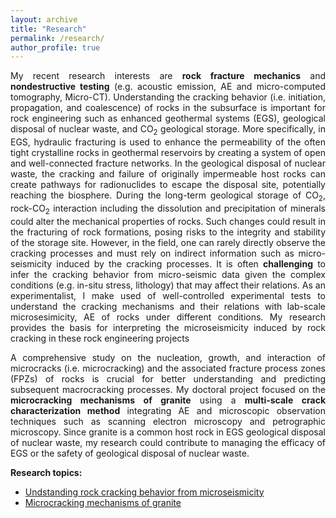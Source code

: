 ```yaml
---
layout: archive
title: "Research"
permalink: /research/
author_profile: true
---
```


<p align="justify">
My recent research interests are <b>rock fracture mechanics</b> and <b>nondestructive testing</b> (e.g. acoustic emission, AE and micro-computed tomography, Micro-CT). Understanding the cracking behavior (i.e. initiation, propagation, and coalescence) of rocks in the subsurface is important for rock engineering such as enhanced geothermal systems (EGS), geological disposal of nuclear waste, and CO<sub>2</sub> geological storage. More specifically, in EGS, hydraulic fracturing is used to enhance the permeability of the often tight crystalline rocks in geothermal reservoirs by creating a system of open and well-connected fracture networks. In the geological disposal of nuclear waste, the cracking and failure of originally impermeable host rocks can create pathways for radionuclides to escape the disposal site, potentially reaching the biosphere. During the long-term geological storage of CO<sub>2</sub>, rock-CO<sub>2</sub> interaction including the dissolution and precipitation of minerals could alter the mechanical properties of rocks. Such changes could result in the fracturing of rock formations, posing risks to the integrity and stability of the storage site. However, in the field, one can rarely directly observe the cracking processes and must rely on indirect information such as micro-seismicity induced by the cracking processes. It is often <b>challenging</b> to infer the cracking behavior from micro-seismic data given the complex conditions (e.g. in-situ stress, lithology) that may affect their relations. As an experimentalist, I make used of well-controlled experimental tests to understand the cracking mechanisms and their relations with lab-scale microsesimicity, AE of rocks under different conditions. My research provides the basis for interpreting the microseismicity induced by rock cracking in these rock engineering projects
</p>
<p align="justify">
A comprehensive study on the nucleation, growth, and interaction of microcracks (i.e. microcracking) and the associated fracture process zones (FPZs) of rocks is crucial for better understanding and predicting subsequent macrocracking processes. My doctoral project focused on the <b>microcracking mechanisms of granite</b> using a <b>multi-scale crack characterization method</b> integrating AE and microscopic observation techniques such as scanning electron microscopy and petrographic microscopy. Since granite is a common host rock in EGS geological disposal of nuclear waste, my research could contribute to managing the efficacy of EGS or the safety of geological disposal of nuclear waste.
</p>

<b>Research topics:</b>
* [Undstanding rock cracking behavior from microseismicity](poromechanics)
* [Microcracking mechanisms of granite](constitutive-modeling)